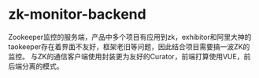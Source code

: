 # zk-monitor-backend
 Zookeeper监控的服务端，产品中多个项目有应用到zk，exhibitor和阿里大神的taokeeper存在着界面不友好，框架老旧等问题，因此结合项目需要搞一波ZK的监控。
 与ZK的通信客户端使用封装更为友好的Curator，前端打算使用VUE，前后端分离的模式。
